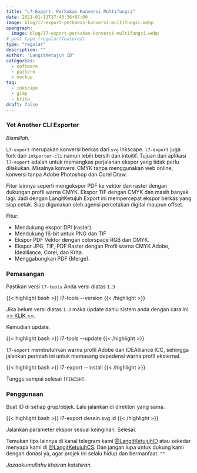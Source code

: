 ```yaml
---
title: "L7-Export: Perkakas Konversi Multifungsi"
date: 2021-01-13T17:40:36+07:00
image: blog/l7-export-perkakas-konversi-multifungsi.webp
opengraph:
  image: blog/l7-export-perkakas-konversi-multifungsi.webp
# post type (regular/featured)
type: "regular"
description: ""
author: "LangitKetujuh ID"
categories:
  - software
  - pattern
  - mockup
tag:
  - inkscape
  - gimp
  - krita
draft: false
---
```


### Yet Another CLI Exporter

_Bismillah._

`L7-export` merupakan konversi berkas dari `svg` Inkscape. `l7-export` juga fork dari `inkporter-cli` namun lebih bersih dan intuitif. Tujuan dari aplikasi `l7-export` adalah untuk memangkas perjalanan ekspor yang tidak perlu dilakukan. Misalnya konversi CMYK tanpa menggunakan web online, konversi tanpa Adobe Photoshop dan Corel Draw.

Fitur lainnya seperti mengekspor PDF ke vektor dan raster dengan dukungan profil warna CMYK. Ekspor TIF dengan CMYK dan masih banyak lagi. Jadi dengan LangitKetujuh Export ini mempercepat ekspor berkas yang siap cetak. Siap digunakan oleh agensi percetakan digital maupun offset.

Fitur:

* Mendukung ekspor DPI (raster).
* Mendukung 16-bit untuk PNG dan TIF
* Ekspor PDF Vektor dengan colorspace RGB dan CMYK.
* Ekspor JPG, TIF, PDF Raster dengan Profil warna CMYK Adobe, Idealliance, Corel, dan Krita.
* Menggabungkan PDF (Merge).

### Pemasangan

Pastikan versi `l7-tools` Anda versi diatas `1.3`

{{< highlight bash >}}
l7-tools --version
{{< /highlight >}}

Jika belum versi diatas `1.3` maka update dahlu sistem anda dengan cara ini. [>> KLIK <<](/blog/upgrade-langitketujuh-os-ke-versi-terbaru).

Kemudian update.

{{< highlight bash >}}
l7-tools --update
{{< /highlight >}}

`l7-export` membutuhkan warna profil Adobe dan IDEAlliance ICC, sehingga jalankan perintah ini untuk memasang depedensi warna profil eksternal.

{{< highlight bash >}}
l7-export --install
{{< /highlight >}}

Tunggu sampai selesai `[FINISH]`.

### Penggunaan

Buat ID di setiap grup/objek. Lalu jalankan di direktori yang sama.

{{< highlight bash >}}
l7-export desain.svg id
{{< /highlight >}}

Jalankan parameter ekspor sesuai keinginan. Selesai.

Temukan tips lainnya di kanal telegram kami [@LangitKetujuhID](https://t.me/LangitKetujuhID) atau sekedar menyapa kami di [@LangitKetujuhCS](https://t.me/LangitKetujuhCS). Dan jangan lupa untuk dukung kami dengan donasi ya, agar projek ini selalu hidup dan bermanfaat. ^^

_Jazaakumullahu khairan katshiran._
